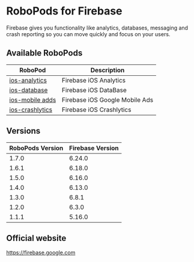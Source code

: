 # RoboPods for Firebase

Firebase gives you functionality like analytics, databases, messaging and crash reporting so you can move quickly and focus on your users.

## Available RoboPods

| RoboPod                                  | Description                         |
|------------------------------------------|-------------------------------------|
| [ios-analytics](ios-analytics/)          | Firebase iOS Analytics              |
| [ios-database](ios-database/)            | Firebase iOS DataBase               |
| [ios-mobile adds](ios-google-mobile-ads/)| Firebase iOS Google Mobile Ads      |
| [ios-crashlytics](ios-crashlytics/)      | Firebase iOS Crashlytics            |

## Versions

| RoboPods Version  | Firebase Version    |
|-------------------|---------------------|
| 1.7.0             | 6.24.0              |
| 1.6.1             | 6.18.0              |
| 1.5.0             | 6.16.0              |
| 1.4.0             | 6.13.0              |
| 1.3.0             | 6.8.1               |
| 1.2.0             | 6.3.0               |
| 1.1.1             | 5.16.0              |

## Official website

https://firebase.google.com

